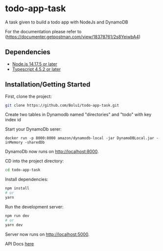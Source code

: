 # todo-app-task
A task given to build a todo app with NodeJs and DynamoDB

For the documentation please refer to (https://documenter.getpostman.com/view/18378761/2s8YeiwbA4) 

## Dependencies

- [Node.js 14.17.5 or later](https://nodejs.org/en/)
- [Typescript 4.5.2 or later](https://www.typescriptlang.org/)

## Installation/Getting Started

First, clone the project:

```bash
git clone https://github.com/Bolu1/todo-app-task.git
```
Create two tables in Dynamodb named "directories" and "todo" with key index id

Start your DynamoDb serer:
```
docker run -p 8000:8000 amazon/dynamodb-local -jar DynamoDBLocal.jar -inMemory -sharedDb
```
DynamoDb now runs on [http://localhost:8000](http://localhost:8000).

CD into the project directory:

```bash
cd todo-app-task
```

Install dependencies:

```bash
npm install
# or
yarn
```

Run the development server:

```bash
npm run dev
# or
yarn dev
```

Server now runs on [http://localhost:5000](http://localhost:5000).

API Docs [here](https://documenter.getpostman.com/view/18378761/2s8YeiwbA4)

<!-- ## Tests

**COMING SOON** -->
